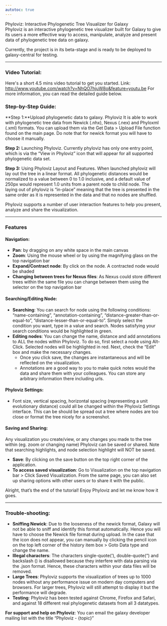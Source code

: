 ```yaml
---
autotoc: true
---
```

<div class="title">Phyloviz: Interactive Phylogenetic Tree Visualizer for Galaxy</div>
Phyloviz is an interactive phylogenetic tree visualizer built for Galaxy to give its users a more effective way to access, manipulate, analyze and present data of phylogenetic tree data on galaxy. 

Currently, the project is in its beta-stage and is ready to be deployed to galaxy-central for testing. 

----
### Video Tutorial:
Here's a short 4.5 mins video tutorial to get you started. Link: http://www.youtube.com/watch?v=NhQO7hjuW8o&feature=youtu.be For more information, you can read the detailed guide below. 

### Step-by-Step Guide:

**Step 1:**Upload phylogenetic data to galaxy. Phyloviz It is able to work with phylogenetic tree data from Newick (.nhx), Nexus (.nex) and Phyloxml (.xml) formats. You can upload them via the Get Data > Upload File function found on the main page. Do note that for newick format you will have to choose it manually. 

**Step 2:** Launching Phyloviz. Currently phyloviz has only one entry point, which is via the “View in Phyloviz” icon that will appear for all supported phylogenetic data set. 

**Step 3:** Using Phyloviz Layout and Features. When launched phyloviz will lay out the tree in a linear format. All phylogenetic distances would be normalized to a value between 0 to 1.0 inclusive, and a default value of 250px would represent 1.0 units from a parent node to child node. The laying out of phyloviz is “in-place” meaning that the tree is presented in the same order as it is represented in the data and that no nodes are shuffled.

Phyloviz supports a number of user interaction features to help you present, analyze and share the visualization. 

----

### Features

#### Navigation:

* **Pan**: by dragging on any white space in the main canvas
* **Zoom**: Using the mouse wheel or by using the magnifying glass on the top navigation bar
* **Expand/Contract node**: By click on the node. A contracted node would be shaded
* **Changing between trees for Nexus files**: As Nexus could store different trees within the same file you can change between them using the selector on the top navigation bar

#### Searching/Editing Node:
* **Searching**: You can search for node using the following conditions: “name-containing”, “annotation-containing”, “distance-greater-than-or-equal-to”, “distance-lesser-than-or-equal-to”. Simply select the condition you want, type in a value and search. Nodes satisfying your search conditions would be highlighted in green. 
* **Editing nodes**: You can change the name, distance and add annotations to ALL the nodes within Phyloviz. To do so, first select a node using Alt-Click. Selected nodes will be highlighted in red. Next, check the “Edit” box and make the necessary changes.
  * Once you click save, the changes are instantaneous and will be reflected on the visualization.
  * Annotations are a good way to you to make quick notes would the data and share them with your colleagues. You can store any arbitrary information there including urls. 

#### Phyloviz Settings:
* Font size, vertical spacing, horizontal spacing (representing a unit evolutionary distance) could all be changed within the Phyloviz Settings interface. This can be should be spread out a tree where nodes are too close or format the tree nicely for a screenshot. 

#### Saving and Sharing:
Any visualization you create/view, or any changes you made to the tree within (eg. zoom or changing name) Phyloviz can be saved or shared. Note that searching highlights, and node selection highlight will NOT be saved. 
* **Save**: By clicking on the save button on the top right corner of the application. 
* **To access saved visualization**: Go to Visualization on the top navigation bar > Click Saved Visualization. From the same page, you can also set up sharing options with other users or to share it with the public.

Alright, that’s the end of the tutorial! Enjoy Phyloviz and let me know how it goes. 

----

### Trouble-shooting:
* **Sniffing Newick**:  Due to the looseness of the newick format, Galaxy will not be able to sniff and identify this format automatically. Hence you will have to choose the Newick file format during upload. In the case that the icon does not appear, you can manually by clicking the pencil icon on the top left corner of the history item box > Goto Data type and change the name.
* **Illegal characters**: The characters single-quote(‘), double-quote(“) and backslash (\) is disallowed because they interfere with data parsing via the .json format. Hence, these characters within your data files will be removed.
* **Large Trees**: Phyloviz supports the visualization of trees up to 1000 nodes without any performance issue on modern day computers and browsers. For larger trees, Phyloviz will still attempt to display it but the performance will degrade. 
* **Testing**: Phyloviz has been tested against Chrome, Firefox and Safari, and against 18 different real phylogenetic datasets from all 3 datatypes. 

**For support and help on Phyloviz**:
You can email the galaxy developer mailing list with the title “Phyloviz - {topic}”
